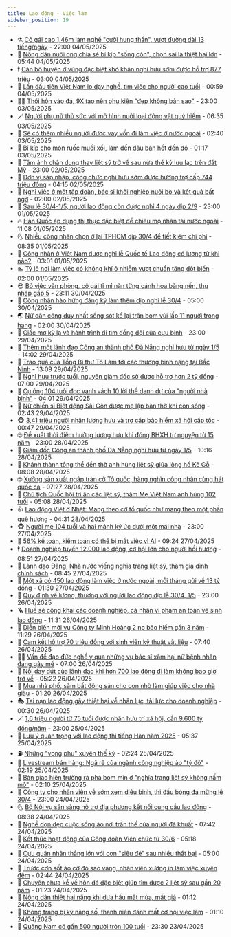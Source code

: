 ```yaml
---
title: Lao động - Việc làm
sidebar_position: 19
---
```


<!-- dantri-lao-dong-viec-lam:START -->
- ⚗️ [Cô gái cao 1,46m làm nghề &quot;cưỡi hung thần&quot;, vượt đường dài  13 tiếng/ngày](https://dantri.com.vn/lao-dong-viec-lam/co-gai-cao-146m-lam-nghe-cuoi-hung-than-vuot-duong-dai-13-tiengngay-20250502174832047.htm) - 22:00 04/05/2025
- 🙉 [Nông dân nuôi ong chia sẻ bí kíp &quot;sống còn&quot;, chọn sai là thiệt hại lớn](https://dantri.com.vn/lao-dong-viec-lam/nong-dan-nuoi-ong-chia-se-bi-kip-song-con-chon-sai-la-thiet-hai-lon-20250504114059988.htm) - 05:44 04/05/2025
- 🕴 [Cán bộ huyện ở vùng đặc biệt khó khăn nghỉ hưu sớm được hỗ trợ 877 triệu](https://dantri.com.vn/lao-dong-viec-lam/can-bo-huyen-o-vung-dac-biet-kho-khan-nghi-huu-som-duoc-ho-tro-877-trieu-20250502165104894.htm) - 03:00 04/05/2025
- 🧐 [Lần đầu tiên Việt Nam lo dạy nghề, tìm việc cho người cao tuổi](https://dantri.com.vn/lao-dong-viec-lam/lan-dau-tien-viet-nam-lo-day-nghe-tim-viec-cho-nguoi-cao-tuoi-20250502225829577.htm) - 00:59 04/05/2025
- 🧑‍💻 [Thổi hồn vào đá, 9X tạo nên phụ kiện &quot;đẹp không bản sao&quot;](https://dantri.com.vn/lao-dong-viec-lam/thoi-hon-vao-da-9x-tao-nen-phu-kien-dep-khong-ban-sao-20250502094926383.htm) - 23:00 03/05/2025
- 🪄 [Người phụ nữ thử sức với mô hình nuôi loại động vật quý hiếm](https://dantri.com.vn/lao-dong-viec-lam/nguoi-phu-nu-thu-suc-voi-mo-hinh-nuoi-loai-dong-vat-quy-hiem-20250502182927097.htm) - 06:35 03/05/2025
- 🦣 [Sẽ có thêm nhiều người được vay vốn đi làm việc ở nước ngoài](https://dantri.com.vn/lao-dong-viec-lam/se-co-them-nhieu-nguoi-duoc-vay-von-di-lam-viec-o-nuoc-ngoai-20250502222805047.htm) - 02:40 03/05/2025
- 🎡 [Bí kíp cho món ruốc muối xổi, làm đến đâu bán hết đến đó](https://dantri.com.vn/lao-dong-viec-lam/bi-kip-cho-mon-ruoc-muoi-xoi-lam-den-dau-ban-het-den-do-20250430192254799.htm) - 01:17 03/05/2025
- 🦍 [Tấm ảnh chân dung thay liệt sỹ trở về sau nửa thế kỷ lưu lạc trên đất Mỹ](https://dantri.com.vn/lao-dong-viec-lam/tam-anh-chan-dung-thay-liet-sy-tro-ve-sau-nua-the-ky-luu-lac-tren-dat-my-20250501222916323.htm) - 23:00 02/05/2025
- 🫶 [Đơn vị sáp nhập, công chức nghỉ hưu sớm được hưởng trợ cấp 744 triệu đồng](https://dantri.com.vn/lao-dong-viec-lam/don-vi-sap-nhap-cong-chuc-nghi-huu-som-duoc-huong-tro-cap-744-trieu-dong-20250429190912176.htm) - 04:15 02/05/2025
- 🥸 [Nghỉ việc ở một tập đoàn, bác sĩ khởi nghiệp nuôi bò và kết quả bất ngờ](https://dantri.com.vn/lao-dong-viec-lam/nghi-viec-o-mot-tap-doan-bac-si-khoi-nghiep-nuoi-bo-va-ket-qua-bat-ngo-20250501105559053.htm) - 02:00 02/05/2025
- 🎡 [Sau lễ 30/4-1/5, người lao động còn được nghỉ 4 ngày dịp 2/9](https://dantri.com.vn/lao-dong-viec-lam/sau-le-304-15-nguoi-lao-dong-con-duoc-nghi-4-ngay-dip-29-20250501165304176.htm) - 23:00 01/05/2025
- 🔥 [Hàn Quốc áp dụng thị thực đặc biệt để chiêu mộ nhân tài nước ngoài](https://dantri.com.vn/lao-dong-viec-lam/han-quoc-ap-dung-thi-thuc-dac-biet-de-chieu-mo-nhan-tai-nuoc-ngoai-20250501163821432.htm) - 11:08 01/05/2025
- 🌜 [Nhiều công nhân chọn ở lại TPHCM dịp 30/4 để tiết kiệm chi phí](https://dantri.com.vn/lao-dong-viec-lam/nhieu-cong-nhan-chon-o-lai-tphcm-dip-304-de-tiet-kiem-chi-phi-20250429151004700.htm) - 08:35 01/05/2025
- 🤭 [Công nhân ở Việt Nam được nghỉ lễ Quốc tế Lao động có lương từ khi nào?](https://dantri.com.vn/lao-dong-viec-lam/cong-nhan-o-viet-nam-duoc-nghi-le-quoc-te-lao-dong-co-luong-tu-khi-nao-20250501071214781.htm) - 03:01 01/05/2025
- 🏊 [Tỷ lệ nơi làm việc có không khí ô nhiễm vượt chuẩn tăng đột biến](https://dantri.com.vn/lao-dong-viec-lam/ty-le-noi-lam-viec-co-khong-khi-o-nhiem-vuot-chuan-tang-dot-bien-20250430214900747.htm) - 02:00 01/05/2025
- 😎 [Bỏ việc văn phòng, cô gái tỉ mỉ nặn từng cánh hoa bằng nến, thu nhập gấp 5](https://dantri.com.vn/lao-dong-viec-lam/bo-viec-van-phong-co-gai-ti-mi-nan-tung-canh-hoa-bang-nen-thu-nhap-gap-5-20250430215934631.htm) - 23:11 30/04/2025
- 🤖 [Công nhân hào hứng đăng ký làm thêm dịp nghỉ lễ 30/4](https://dantri.com.vn/lao-dong-viec-lam/cong-nhan-hao-hung-dang-ky-lam-them-dip-nghi-le-304-20250429110855711.htm) - 05:00 30/04/2025
- 🌏 [Nữ dân công duy nhất sống sót kể lại trận bom vùi lấp 11 người trong hang](https://dantri.com.vn/lao-dong-viec-lam/nu-dan-cong-duy-nhat-song-sot-ke-lai-tran-bom-vui-lap-11-nguoi-trong-hang-20250429165225147.htm) - 02:00 30/04/2025
- 🦏 [Giấc mơ kỳ lạ và hành trình đi tìm đồng đội của cựu binh](https://dantri.com.vn/lao-dong-viec-lam/giac-mo-ky-la-va-hanh-trinh-di-tim-dong-doi-cua-cuu-binh-20250429144029412.htm) - 23:00 29/04/2025
- 🤔 [Thêm một lãnh đạo Công an thành phố Đà Nẵng nghỉ hưu từ ngày 1/5](https://dantri.com.vn/lao-dong-viec-lam/them-mot-lanh-dao-cong-an-thanh-pho-da-nang-nghi-huu-tu-ngay-15-20250429203804065.htm) - 14:02 29/04/2025
- 🌮 [Trao quà của Tổng Bí thư Tô Lâm tới các thương binh nặng tại Bắc Ninh](https://dantri.com.vn/lao-dong-viec-lam/trao-qua-cua-tong-bi-thu-to-lam-toi-cac-thuong-binh-nang-tai-bac-ninh-20250429182411864.htm) - 13:09 29/04/2025
- 💪 [Nghỉ hưu trước tuổi, nguyên giám đốc sở được hỗ trợ hơn 2 tỷ đồng](https://dantri.com.vn/lao-dong-viec-lam/nghi-huu-truoc-tuoi-nguyen-giam-doc-so-duoc-ho-tro-hon-2-ty-dong-20250429114021417.htm) - 07:00 29/04/2025
- 💪 [Cụ ông 104 tuổi đọc vanh vách 10 lời thề danh dự của &quot;người nhà binh&quot;](https://dantri.com.vn/lao-dong-viec-lam/cu-ong-104-tuoi-doc-vanh-vach-10-loi-the-danh-du-cua-nguoi-nha-binh-20250429095623834.htm) - 04:01 29/04/2025
- 🦒 [Nữ chiến sĩ Biệt động Sài Gòn được mẹ lập bàn thờ khi còn sống](https://dantri.com.vn/lao-dong-viec-lam/nu-chien-si-biet-dong-sai-gon-duoc-me-lap-ban-tho-khi-con-song-20250427185022499.htm) - 02:43 29/04/2025
- 🐵 [3,41 triệu người nhận lương hưu và trợ cấp bảo hiểm xã hội cấp tốc](https://dantri.com.vn/lao-dong-viec-lam/341-trieu-nguoi-nhan-luong-huu-va-tro-cap-bao-hiem-xa-hoi-cap-toc-20250428211705756.htm) - 00:47 29/04/2025
- 🤓 [Đề xuất thời điểm hưởng lương hưu khi đóng BHXH tự nguyện từ 15 năm](https://dantri.com.vn/lao-dong-viec-lam/de-xuat-thoi-diem-huong-luong-huu-khi-dong-bhxh-tu-nguyen-tu-15-nam-20250428202736171.htm) - 23:00 28/04/2025
- 🧐 [Giám đốc Công an thành phố Đà Nẵng nghỉ hưu từ ngày 1/5](https://dantri.com.vn/lao-dong-viec-lam/giam-doc-cong-an-thanh-pho-da-nang-nghi-huu-tu-ngay-15-20250428170853496.htm) - 10:16 28/04/2025
- 💪 [Khánh thành tổng thể đền thờ anh hùng liệt sỹ giữa lòng hồ Kẻ Gỗ](https://dantri.com.vn/lao-dong-viec-lam/khanh-thanh-tong-the-den-tho-anh-hung-liet-sy-giua-long-ho-ke-go-20250428143421379.htm) - 08:08 28/04/2025
- 🤓 [Xưởng sản xuất ngập tràn cờ Tổ quốc, hàng nghìn công nhân cùng hát quốc ca](https://dantri.com.vn/lao-dong-viec-lam/xuong-san-xuat-ngap-tran-co-to-quoc-hang-nghin-cong-nhan-cung-hat-quoc-ca-20250428140137018.htm) - 07:27 28/04/2025
- 💯 [Chủ tịch Quốc hội tri ân các liệt sỹ, thăm Mẹ Việt Nam anh hùng 102 tuổi](https://dantri.com.vn/lao-dong-viec-lam/chu-tich-quoc-hoi-tri-an-cac-liet-sy-tham-me-viet-nam-anh-hung-102-tuoi-20250428113457536.htm) - 05:08 28/04/2025
- 👍 [Lao động Việt ở Nhật: Mang theo cờ tổ quốc như mang theo một phần quê hương](https://dantri.com.vn/lao-dong-viec-lam/lao-dong-viet-o-nhat-mang-theo-co-to-quoc-nhu-mang-theo-mot-phan-que-huong-20250428104416290.htm) - 04:31 28/04/2025
- 🐵 [Người mẹ 104 tuổi và hai mảnh ký ức dưới một mái nhà](https://dantri.com.vn/lao-dong-viec-lam/nguoi-me-104-tuoi-va-hai-manh-ky-uc-duoi-mot-mai-nha-20250424145045816.htm) - 23:00 27/04/2025
- 💂 [56% kế toán, kiểm toán có thể bị mất việc vì AI](https://dantri.com.vn/lao-dong-viec-lam/56-ke-toan-kiem-toan-co-the-bi-mat-viec-vi-ai-20250427155654435.htm) - 09:24 27/04/2025
- 🕴 [Doanh nghiệp tuyển 12.000 lao động, cơ hội lớn cho người hồi hương](https://dantri.com.vn/lao-dong-viec-lam/doanh-nghiep-tuyen-12000-lao-dong-co-hoi-lon-cho-nguoi-hoi-huong-20250427152852546.htm) - 08:51 27/04/2025
- 👀 [Lãnh đạo Đảng, Nhà nước viếng nghĩa trang liệt sỹ, thăm gia đình chính sách](https://dantri.com.vn/lao-dong-viec-lam/lanh-dao-dang-nha-nuoc-vieng-nghia-trang-liet-sy-tham-gia-dinh-chinh-sach-20250427140626591.htm) - 08:45 27/04/2025
- 🦄 [Một xã có 450 lao động làm việc ở nước ngoài, mỗi tháng gửi về 13 tỷ đồng](https://dantri.com.vn/lao-dong-viec-lam/mot-xa-co-450-lao-dong-lam-viec-o-nuoc-ngoai-moi-thang-gui-ve-13-ty-dong-20250426104901572.htm) - 01:30 27/04/2025
- 🔭 [Quy định về lương, thưởng với người lao động dịp lễ 30/4, 1/5](https://dantri.com.vn/lao-dong-viec-lam/quy-dinh-ve-luong-thuong-voi-nguoi-lao-dong-dip-le-304-15-20250426094308954.htm) - 23:00 26/04/2025
- 🪜 [Huế sẽ công khai các doanh nghiệp, cá nhân vi phạm an toàn vệ sinh lao động](https://dantri.com.vn/lao-dong-viec-lam/hue-se-cong-khai-cac-doanh-nghiep-ca-nhan-vi-pham-an-toan-ve-sinh-lao-dong-20250426153812657.htm) - 11:31 26/04/2025
- 🌊 [Diễn biến mới vụ Công ty Minh Hoàng 2 nợ bảo hiểm gần 3 năm](https://dantri.com.vn/lao-dong-viec-lam/dien-bien-moi-vu-cong-ty-minh-hoang-2-no-bao-hiem-gan-3-nam-20250426160005374.htm) - 11:29 26/04/2025
- 💯 [Cam kết hỗ trợ 70 triệu đồng với sinh viên kỹ thuật vật liệu](https://dantri.com.vn/lao-dong-viec-lam/cam-ket-ho-tro-70-trieu-dong-voi-sinh-vien-ky-thuat-vat-lieu-20250426113811104.htm) - 07:40 26/04/2025
- 👨‍🏫 [Vấn đề đạo đức nghề y qua những vụ bác sĩ xâm hại nữ bệnh nhân đang gây mê](https://dantri.com.vn/lao-dong-viec-lam/van-de-dao-duc-nghe-y-qua-nhung-vu-bac-si-xam-hai-nu-benh-nhan-dang-gay-me-20250424104429605.htm) - 07:00 26/04/2025
- 🙉 [Nỗi day dứt của lãnh đạo khi hơn 700 lao động đi làm không bao giờ trở về](https://dantri.com.vn/lao-dong-viec-lam/noi-day-dut-cua-lanh-dao-khi-hon-700-lao-dong-di-lam-khong-bao-gio-tro-ve-20250426112154007.htm) - 05:22 26/04/2025
- 🦄 [Mua nhà phố, sắm bất động sản cho con nhờ làm giúp việc cho nhà giàu](https://dantri.com.vn/lao-dong-viec-lam/mua-nha-pho-sam-bat-dong-san-cho-con-nho-lam-giup-viec-cho-nha-giau-20250425001643704.htm) - 01:20 26/04/2025
- 🎭 [Tai nạn lao động gây thiệt hại về nhân lực, tài lực cho doanh nghiệp](https://dantri.com.vn/lao-dong-viec-lam/tai-nan-lao-dong-gay-thiet-hai-ve-nhan-luc-tai-luc-cho-doanh-nghiep-20250425172342873.htm) - 00:30 26/04/2025
- 🪄 [1,6 triệu người từ 75 tuổi được nhận hưu trí xã hội, cần 9.600 tỷ đồng/năm](https://dantri.com.vn/lao-dong-viec-lam/16-trieu-nguoi-tu-75-tuoi-duoc-nhan-huu-tri-xa-hoi-can-9600-ty-dongnam-20250425150413817.htm) - 23:00 25/04/2025
- 🌁 [Lưu ý quan trọng với lao động thi tiếng Hàn năm 2025](https://dantri.com.vn/lao-dong-viec-lam/luu-y-quan-trong-voi-lao-dong-thi-tieng-han-nam-2025-20250425115836548.htm) - 05:37 25/04/2025
- ⛽️ [Những &quot;vọng phu&quot; xuyên thế kỷ](https://dantri.com.vn/lao-dong-viec-lam/nhung-vong-phu-xuyen-the-ky-20250424115514847.htm) - 02:24 25/04/2025
- 🤩 [Livestream bán hàng: Ngã rẽ của ngành công nghiệp ảo &quot;tỷ đô&quot;](https://dantri.com.vn/lao-dong-viec-lam/livestream-ban-hang-nga-re-cua-nganh-cong-nghiep-ao-ty-do-20250425003641124.htm) - 02:19 25/04/2025
- 🌝 [Bàn giao hiện trường rà phá bom mìn ở &quot;nghĩa trang liệt sỹ không nấm mồ&quot;](https://dantri.com.vn/lao-dong-viec-lam/ban-giao-hien-truong-ra-pha-bom-min-o-nghia-trang-liet-sy-khong-nam-mo-20250425081713479.htm) - 02:10 25/04/2025
- 🤗 [Công ty cho nhân viên về sớm xem diễu binh, thi đấu bóng đá mừng lễ 30/4](https://dantri.com.vn/lao-dong-viec-lam/cong-ty-cho-nhan-vien-ve-som-xem-dieu-binh-thi-dau-bong-da-mung-le-304-20250424093529734.htm) - 23:00 24/04/2025
- 🌜 [Bộ Nội vụ sẵn sàng hỗ trợ địa phương kết nối cung cầu lao động](https://dantri.com.vn/lao-dong-viec-lam/bo-noi-vu-san-sang-ho-tro-dia-phuong-ket-noi-cung-cau-lao-dong-20250424152308616.htm) - 08:38 24/04/2025
- 👀 [Nghề dọn dẹp cuộc sống ảo nơi trần thế của người đã khuất](https://dantri.com.vn/lao-dong-viec-lam/nghe-don-dep-cuoc-song-ao-noi-tran-the-cua-nguoi-da-khuat-20250424113106056.htm) - 07:42 24/04/2025
- 🫣 [Kết thúc hoạt động của Công đoàn Viên chức từ 30/6](https://dantri.com.vn/lao-dong-viec-lam/ket-thuc-hoat-dong-cua-cong-doan-vien-chuc-tu-306-20250424114229705.htm) - 05:18 24/04/2025
- 🧠 [Cựu quân nhân thắng lớn với con &quot;siêu đẻ&quot; sau nhiều thất bại](https://dantri.com.vn/lao-dong-viec-lam/cuu-quan-nhan-thang-lon-voi-con-sieu-de-sau-nhieu-that-bai-20250417172513553.htm) - 05:00 24/04/2025
- 🎊 [Trước cơn sốt áo cờ đỏ sao vàng, nhân viên xưởng in làm việc xuyên đêm](https://dantri.com.vn/lao-dong-viec-lam/truoc-con-sot-ao-co-do-sao-vang-nhan-vien-xuong-in-lam-viec-xuyen-dem-20250420202644683.htm) - 02:44 24/04/2025
- 🧰 [Chuyện chưa kể về hòn đá đặc biệt giúp tìm được 2 liệt sỹ sau gần 20 năm](https://dantri.com.vn/lao-dong-viec-lam/chuyen-chua-ke-ve-hon-da-dac-biet-giup-tim-duoc-2-liet-sy-sau-gan-20-nam-20250421221230146.htm) - 01:23 24/04/2025
- 🐘 [Nông dân thiệt hại nặng khi dưa hấu mất mùa, mất giá](https://dantri.com.vn/lao-dong-viec-lam/nong-dan-thiet-hai-nang-khi-dua-hau-mat-mua-mat-gia-20250424064019698.htm) - 01:12 24/04/2025
- 🥳 [Không trang bị kỹ năng số, thanh niên đánh mất cơ hội việc làm](https://dantri.com.vn/lao-dong-viec-lam/khong-trang-bi-ky-nang-so-thanh-nien-danh-mat-co-hoi-viec-lam-20250423192229316.htm) - 01:10 24/04/2025
- 🐎 [Quảng Nam có gần 500 người tròn 100 tuổi](https://dantri.com.vn/lao-dong-viec-lam/quang-nam-co-gan-500-nguoi-tron-100-tuoi-20250423195903400.htm) - 23:30 23/04/2025<!-- dantri-lao-dong-viec-lam:END -->
